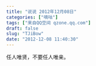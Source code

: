 ```yaml
---
title: "说说 2012年12月08日"
categories: ["嘀咕"]
tags: ["来自QQ空间 qzone.qq.com"]
draft: false
slug: "TJiBow"
date: "2012-12-08 11:40:30"
---
```


任人唯贤，不要任人唯亲。
